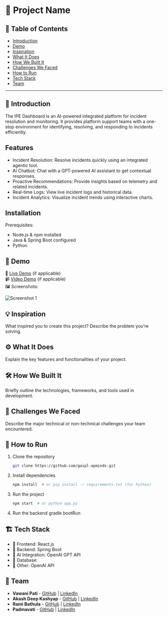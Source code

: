 # 🚀 Project Name

## 📌 Table of Contents
- [Introduction](#introduction)
- [Demo](#demo)
- [Inspiration](#inspiration)
- [What It Does](#what-it-does)
- [How We Built It](#how-we-built-it)
- [Challenges We Faced](#challenges-we-faced)
- [How to Run](#how-to-run)
- [Tech Stack](#tech-stack)
- [Team](#team)

---

## 🎯 Introduction
The IPE Dashboard is an AI-powered integrated platform for incident resolution and monitoring. It provides platform support teams with a one-stop environment for identifying, resolving, and responding to incidents efficiently.

## Features

- Incident Resolution: Resolve incidents quickly using an integrated agentic tool.
- AI Chatbot: Chat with a GPT-powered AI assistant to get contextual responses.
- Proactive Recommendations: Provide insights based on telemetry and related incidents.
- Real-time Logs: View live incident logs and historical data.
- Incident Analytics: Visualize incident trends using interactive charts.

## Installation
Prerequisites:
- Node.js & npm installed
- Java & Spring Boot configured
- Python

## 🎥 Demo
🔗 [Live Demo](#) (if applicable)  
📹 [Video Demo](#) (if applicable)  
🖼️ Screenshots:

![Screenshot 1](link-to-image)

## 💡 Inspiration
What inspired you to create this project? Describe the problem you're solving.

## ⚙️ What It Does
Explain the key features and functionalities of your project.

## 🛠️ How We Built It
Briefly outline the technologies, frameworks, and tools used in development.

## 🚧 Challenges We Faced
Describe the major technical or non-technical challenges your team encountered.

## 🏃 How to Run
1. Clone the repository  
   ```sh
   git clone https://github.com/gaipl-apminds.git
   ```
2. Install dependencies  
   ```sh
   npm install  # or pip install -r requirements.txt (for Python)
   ```
3. Run the project  
   ```sh
   npm start  # or python app.py
   ```
4. Run the backend
   gradle bootRun  

## 🏗️ Tech Stack
- 🔹 Frontend: React.js
- 🔹 Backend: Spring Boot
- 🔹 AI Integration: OpenAI GPT API
- 🔹 Database: 
- 🔹 Other: OpenAI API

## 👥 Team
- **Vawani Pati** - [GitHub](#) | [LinkedIn](#)
- **Akash Deep Kashyap** - [GitHub](#) | [LinkedIn](#)
- **Rami Bathula** - [GitHub](#) | [LinkedIn](#)
- **Padmavati** - [GitHub](#) | [LinkedIn](#)
